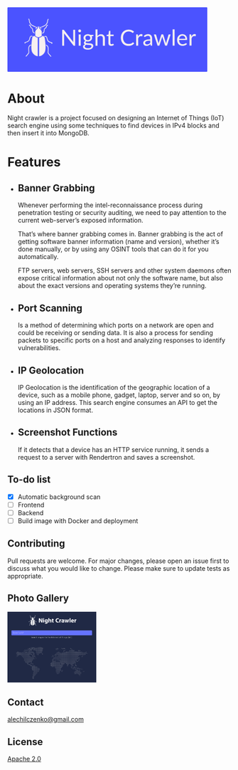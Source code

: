 <img src="image.png" width="450" />

# About

Night crawler is a project focused on designing an Internet of Things (IoT) search engine using some techniques to find devices in IPv4 blocks and then insert it into MongoDB.

# Features

- ## Banner Grabbing

  Whenever performing the intel-reconnaissance process during penetration testing or security auditing, we need to pay attention to the current web-server’s exposed information.

  That’s where banner grabbing comes in. Banner grabbing is the act of getting software banner information (name and version), whether it’s done manually, or by using any OSINT tools that can do it for you automatically.

  FTP servers, web servers, SSH servers and other system daemons often expose critical information about not only the software name, but also about the exact versions and operating systems they’re running.

- ## Port Scanning

  Is a method of determining which ports on a network are open and could be receiving or sending data. It is also a process for sending packets to specific ports on a host and analyzing responses to identify vulnerabilities.

- ## IP Geolocation
  IP Geolocation is the identification of the geographic location of a device, such as a mobile phone, gadget, laptop, server and so on, by using an IP address.
  This search engine consumes an API to get the locations in JSON format.
- ## Screenshot Functions
  If it detects that a device has an HTTP service running, it sends a request to a server with Rendertron and saves a screenshot.

## To-do list

- [x] Automatic background scan
- [ ] Frontend
- [ ] Backend
- [ ] Build image with Docker and deployment

## Contributing

Pull requests are welcome. For major changes, please open an issue first to discuss what you would like to change.
Please make sure to update tests as appropriate.

## Photo Gallery

<img src="images/screenshot1.png" width="200" />

## Contact

alechilczenko@gmail.com

## License

[Apache 2.0](http://www.apache.org/licenses/LICENSE-2.0.html)
